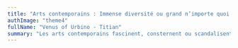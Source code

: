 ```yaml
---
title: "Arts contemporains : Immense diversité ou grand n’importe quoi ?"
authImage: "theme4"
fullName: "Venus of Urbino - Titian"
summary: "Les arts contemporains fascinent, consternent ou scandalisent. Comment s’y retrouver ? Quelles sont les grandes tendances de ces réalisations foisonnantes ? Venez vous initier aux labyrinthes créatifs de ces 60 dernières années."
---
```

